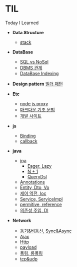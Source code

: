 # TIL
Today I Learned

- **Data Structure**
	- [stack](https://github.com/ryums12/TIL/blob/master/Data%20Structure/stack.md)

- **DataBase**
	- [SQL vs NoSql](https://github.com/ryums12/TIL/blob/master/Database/SQL%20vs%20NoSql.md)
	- [DBMS 관계](https://github.com/ryums12/TIL/blob/master/Database/%EA%B4%80%EA%B3%84%ED%98%95%20DB%20%EA%B4%80%EA%B3%84.md)
	- [DataBase Indexing](https://github.com/ryums12/TIL/blob/master/Database/%EC%9D%B8%EB%8D%B1%EC%8A%A4.md)

- **Design pattern**
	[빌더 패턴](https://github.com/ryums12/TIL/blob/master/Design%20pattern/%EB%B9%8C%EB%8D%94%20%ED%8C%A8%ED%84%B4.md)
	
- **Etc**
	- [node js proxy](https://github.com/ryums12/TIL/blob/master/Etc/Node.js%20Proxy%20Setting.md)
	- [마크다운 기초 문법](https://github.com/ryums12/TIL/blob/master/Etc/%EB%A7%88%ED%81%AC%EB%8B%A4%EC%9A%B4%20%EA%B8%B0%EC%B4%88%20%EB%AC%B8%EB%B2%95.md)
	- [개발 사이트](https://github.com/ryums12/TIL/blob/master/Etc/%EC%9C%A0%EC%9A%A9%ED%95%9C%20%EC%82%AC%EC%9D%B4%ED%8A%B8.md)

- **js**
	- [Binding](https://github.com/ryums12/TIL/blob/master/Java%20script/binding.md)
	- [callback](https://github.com/ryums12/TIL/blob/master/Java%20script/callback.md)

- **java**
	- [jpa](https://github.com/ryums12/TIL/tree/master/Java/JPA)
		- [Eager, Lazy](https://github.com/ryums12/TIL/blob/master/Java/JPA/Eager%2CLazy.md)
		- [N + 1](https://github.com/ryums12/TIL/blob/master/Java/JPA/N%2B1.md)
		- [QueryDsl](https://github.com/ryums12/TIL/blob/master/Java/JPA/QueryDsl.md)
	- [Annotations](https://github.com/ryums12/TIL/blob/master/Java/Annotations.md)
	- [Entity, Dto, Vo](https://github.com/ryums12/TIL/blob/master/Java/Entitiy%2CDto%2CVo.md)
	- [제어 역전, Ioc](https://github.com/ryums12/TIL/blob/master/Java/IoC.md)
	- [Service, ServiceImpl](https://github.com/ryums12/TIL/blob/master/Java/Service%2C%20ServiceImpl.md)
	- [permitive, reference](https://github.com/ryums12/TIL/blob/master/Java/primitive%26reference.md)
	- [의존성 주입, DI](https://github.com/ryums12/TIL/blob/master/Java/%EC%9D%98%EC%A1%B4%EC%84%B1%20%EC%A3%BC%EC%9E%85(DI).md)

- **Network**
	- [동기&비동신, Sync&Async](https://github.com/ryums12/TIL/blob/master/Network/Sync%26Async.md)
	- [Ajax](https://github.com/ryums12/TIL/blob/master/Network/ajax.md)
	- [Http](https://github.com/ryums12/TIL/blob/master/Network/http.md)
	- [payload](https://github.com/ryums12/TIL/blob/master/Network/payload.md)
	- [폴링, 롱폴링](https://github.com/ryums12/TIL/blob/master/Network/polling.md)
	- [tcp&udp](https://github.com/ryums12/TIL/blob/master/Network/tcp%26udp.md)